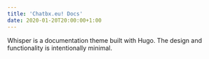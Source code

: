 ```yaml
---
title: 'Chatbx.eu! Docs'
date: 2020-01-20T20:00:00+1:00
---
```


Whisper is a documentation theme built with Hugo. The design and functionality is intentionally minimal. 
